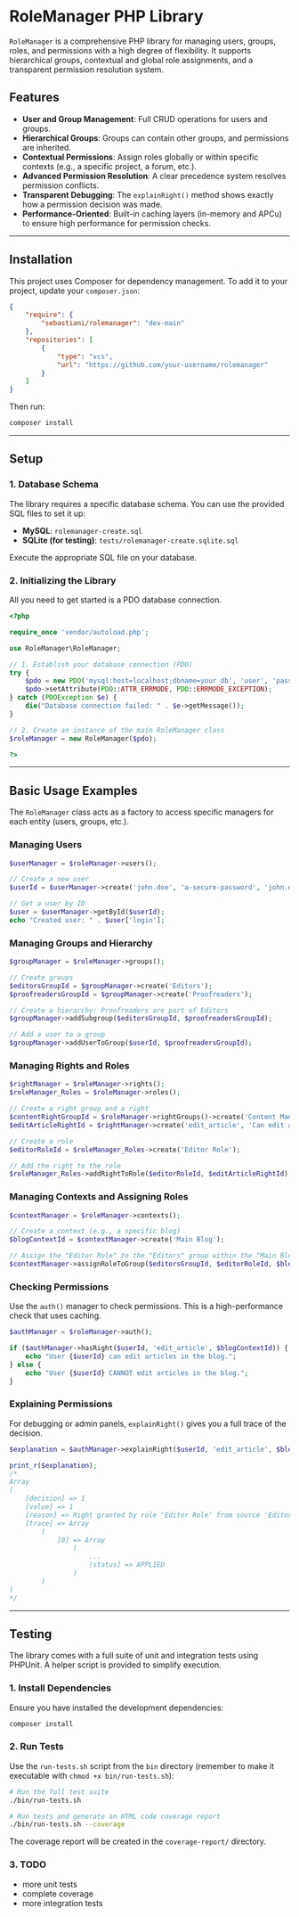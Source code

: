 # RoleManager PHP Library

`RoleManager` is a comprehensive PHP library for managing users, groups, roles, and permissions with a high degree of flexibility. It supports hierarchical groups, contextual and global role assignments, and a transparent permission resolution system.

## Features

- **User and Group Management**: Full CRUD operations for users and groups.
- **Hierarchical Groups**: Groups can contain other groups, and permissions are inherited.
- **Contextual Permissions**: Assign roles globally or within specific contexts (e.g., a specific project, a forum, etc.).
- **Advanced Permission Resolution**: A clear precedence system resolves permission conflicts.
- **Transparent Debugging**: The `explainRight()` method shows exactly how a permission decision was made.
- **Performance-Oriented**: Built-in caching layers (in-memory and APCu) to ensure high performance for permission checks.

---

## Installation

This project uses Composer for dependency management. To add it to your project, update your `composer.json`:

```json
{
    "require": {
        "sebastiani/rolemanager": "dev-main"
    },
    "repositories": [
        {
            "type": "vcs",
            "url": "https://github.com/your-username/rolemanager"
        }
    ]
}
```

Then run:

```bash
composer install
```

---

## Setup

### 1. Database Schema

The library requires a specific database schema. You can use the provided SQL files to set it up:

- **MySQL**: `rolemanager-create.sql`
- **SQLite (for testing)**: `tests/rolemanager-create.sqlite.sql`

Execute the appropriate SQL file on your database.

### 2. Initializing the Library

All you need to get started is a PDO database connection.

```php
<?php

require_once 'vendor/autoload.php';

use RoleManager\RoleManager;

// 1. Establish your database connection (PDO)
try {
    $pdo = new PDO('mysql:host=localhost;dbname=your_db', 'user', 'password');
    $pdo->setAttribute(PDO::ATTR_ERRMODE, PDO::ERRMODE_EXCEPTION);
} catch (PDOException $e) {
    die("Database connection failed: " . $e->getMessage());
}

// 2. Create an instance of the main RoleManager class
$roleManager = new RoleManager($pdo);

?>
```

---

## Basic Usage Examples

The `RoleManager` class acts as a factory to access specific managers for each entity (users, groups, etc.).

### Managing Users

```php
$userManager = $roleManager->users();

// Create a new user
$userId = $userManager->create('john.doe', 'a-secure-password', 'john.doe@example.com', 'John', 'Doe');

// Get a user by ID
$user = $userManager->getById($userId);
echo "Created user: " . $user['login'];
```

### Managing Groups and Hierarchy

```php
$groupManager = $roleManager->groups();

// Create groups
$editorsGroupId = $groupManager->create('Editors');
$proofreadersGroupId = $groupManager->create('Proofreaders');

// Create a hierarchy: Proofreaders are part of Editors
$groupManager->addSubgroup($editorsGroupId, $proofreadersGroupId);

// Add a user to a group
$groupManager->addUserToGroup($userId, $proofreadersGroupId);
```

### Managing Rights and Roles

```php
$rightManager = $roleManager->rights();
$roleManager_Roles = $roleManager->roles();

// Create a right group and a right
$contentRightGroupId = $roleManager->rightGroups()->create('Content Management');
$editArticleRightId = $rightManager->create('edit_article', 'Can edit an article', $contentRightGroupId, 'boolean');

// Create a role
$editorRoleId = $roleManager_Roles->create('Editor Role');

// Add the right to the role
$roleManager_Roles->addRightToRole($editorRoleId, $editArticleRightId);
```

### Managing Contexts and Assigning Roles

```php
$contextManager = $roleManager->contexts();

// Create a context (e.g., a specific blog)
$blogContextId = $contextManager->create('Main Blog');

// Assign the "Editor Role" to the "Editors" group within the "Main Blog" context
$contextManager->assignRoleToGroup($editorsGroupId, $editorRoleId, $blogContextId);
```

### Checking Permissions

Use the `auth()` manager to check permissions. This is a high-performance check that uses caching.

```php
$authManager = $roleManager->auth();

if ($authManager->hasRight($userId, 'edit_article', $blogContextId)) {
    echo "User {$userId} can edit articles in the blog.";
} else {
    echo "User {$userId} CANNOT edit articles in the blog.";
}
```

### Explaining Permissions

For debugging or admin panels, `explainRight()` gives you a full trace of the decision.

```php
$explanation = $authManager->explainRight($userId, 'edit_article', $blogContextId);

print_r($explanation);
/*
Array
(
    [decision] => 1
    [value] => 1
    [reason] => Right granted by role 'Editor Role' from source 'Editors' in context 'Main Blog'.
    [trace] => Array
        (
            [0] => Array
                (
                    ...
                    [status] => APPLIED
                )
        )
)
*/
```

---

## Testing

The library comes with a full suite of unit and integration tests using PHPUnit. A helper script is provided to simplify execution.

### 1. Install Dependencies

Ensure you have installed the development dependencies:

```bash
composer install
```

### 2. Run Tests

Use the `run-tests.sh` script from the `bin` directory (remember to make it executable with `chmod +x bin/run-tests.sh`):

```bash
# Run the full test suite
./bin/run-tests.sh

# Run tests and generate an HTML code coverage report
./bin/run-tests.sh --coverage
```

The coverage report will be created in the `coverage-report/` directory.

### 3. TODO

* more unit tests
* complete coverage 
* more integration tests
